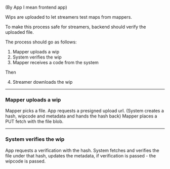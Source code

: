 (By App I mean frontend app)

Wips are uploaded to let streamers test maps from mappers.

To make this process safe for streamers, backend should verify the uploaded file.

The process should go as follows:

1. Mapper uploads a wip
2. System verifies the wip
3. Mapper receives a code from the system

Then

4. Streamer downloads the wip

---

### Mapper uploads a wip

Mapper picks a file.
App requests a presigned upload url.
(System creates a hash, wipcode and metadata and hands the hash back)
Mapper places a PUT fetch with the file blob.

---

### System verifies the wip

App requests a verification with the hash.
System fetches and verifies the file under that hash, updates the metadata, if verification is passed - the wipcode is passed.


